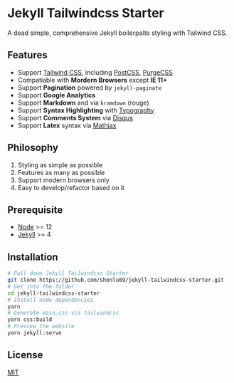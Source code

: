 # Jekyll Tailwindcss Starter

A dead simple, comprehensive Jekyll boilerpalte styling with Tailwind CSS.

## Features

- Support [Tailwind CSS](https://tailwindcss.com/), including [PostCSS](https://postcss.org/), [PurgeCSS](https://purgecss.com/)
- Compatiable with **Mordern Browsers** except **IE 11+**
- Support **Pagination** powered by `jekyll-paginate`
- Support **Google Analytics**
- Support **Markdown** and via `kramdown` (rouge)
- Support **Syntax Highlighting** with [Typography](https://github.com/tailwindlabs/tailwindcss-typography)
- Support **Comments System** via [Disqus](https://disqus.com/)
- Support **Latex** syntax via [Mathjax](https://www.mathjax.org/)

## Philosophy

1. Styling as simple as possible
2. Features as many as possible
3. Support modern browsers only
4. Easy to develop/refactor based on it

## Prerequisite

- [Node](https://nodejs.org/en/) >= 12
- [Jekyll](https://jekyllrb.com/) >= 4

## Installation

```sh
# Pull down Jekyll Tailwindcss Starter
git clone https://github.com/shenlu89/jekyll-tailwindcss-starter.git
# Get into the folder
cd jekyll-tailwindcss-starter
# Install node dependencies
yarn
# Generate main.css via tailwindcss
yarn css:build
# Preview the website
yarn jekyll:serve
```

## License

[MIT](https://github.com/shenlu89/jekyll-tailwindcss-starter/blob/main/LICENSE)